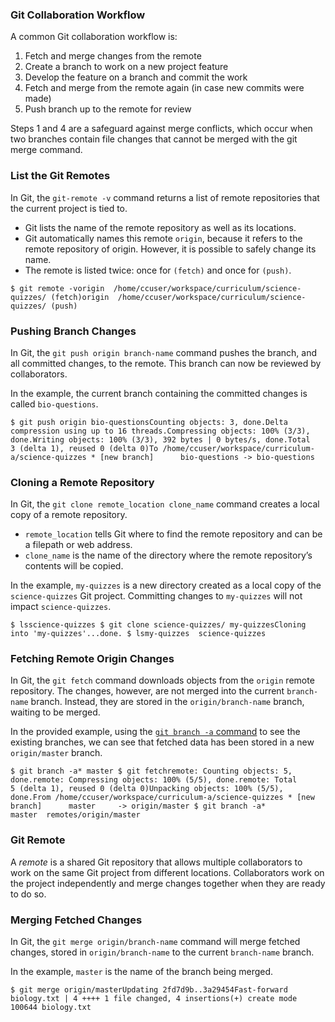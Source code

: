 ### Git Collaboration Workflow

A common Git collaboration workflow is:

1.  Fetch and merge changes from the remote
2.  Create a branch to work on a new project feature
3.  Develop the feature on a branch and commit the work
4.  Fetch and merge from the remote again (in case new commits were made)
5.  Push branch up to the remote for review

Steps 1 and 4 are a safeguard against merge conflicts, which occur when two branches contain file changes that cannot be merged with the git merge command.

### List the Git Remotes

In Git, the `git-remote -v` command returns a list of remote repositories that the current project is tied to.

-   Git lists the name of the remote repository as well as its locations.
-   Git automatically names this remote `origin`, because it refers to the remote repository of origin. However, it is possible to safely change its name.
-   The remote is listed twice: once for `(fetch)` and once for `(push)`.

```
$ git remote -vorigin  /home/ccuser/workspace/curriculum/science-quizzes/ (fetch)origin  /home/ccuser/workspace/curriculum/science-quizzes/ (push)
```

### Pushing Branch Changes

In Git, the `git push origin branch-name` command pushes the branch, and all committed changes, to the remote. This branch can now be reviewed by collaborators.

In the example, the current branch containing the committed changes is called `bio-questions`.

```
$ git push origin bio-questionsCounting objects: 3, done.Delta compression using up to 16 threads.Compressing objects: 100% (3/3), done.Writing objects: 100% (3/3), 392 bytes | 0 bytes/s, done.Total 3 (delta 1), reused 0 (delta 0)To /home/ccuser/workspace/curriculum-a/science-quizzes * [new branch]      bio-questions -> bio-questions
```

### Cloning a Remote Repository

In Git, the `git clone remote_location clone_name` command creates a local copy of a remote repository.

-   `remote_location` tells Git where to find the remote repository and can be a filepath or web address.
-   `clone_name` is the name of the directory where the remote repository’s contents will be copied.

In the example, `my-quizzes` is a new directory created as a local copy of the `science-quizzes` Git project. Committing changes to `my-quizzes` will not impact `science-quizzes`.

```
$ lsscience-quizzes $ git clone science-quizzes/ my-quizzesCloning into 'my-quizzes'...done. $ lsmy-quizzes  science-quizzes
```

### Fetching Remote Origin Changes

In Git, the `git fetch` command downloads objects from the `origin` remote repository. The changes, however, are not merged into the current `branch-name` branch. Instead, they are stored in the `origin/branch-name` branch, waiting to be merged.

In the provided example, using the [`git branch -a` command](https://git-scm.com/docs/git-branch#Documentation/git-branch.txt--a) to see the existing branches, we can see that fetched data has been stored in a new `origin/master` branch.

```
$ git branch -a* master $ git fetchremote: Counting objects: 5, done.remote: Compressing objects: 100% (5/5), done.remote: Total 5 (delta 1), reused 0 (delta 0)Unpacking objects: 100% (5/5), done.From /home/ccuser/workspace/curriculum-a/science-quizzes * [new branch]      master     -> origin/master $ git branch -a* master  remotes/origin/master
```

### Git Remote

A _remote_ is a shared Git repository that allows multiple collaborators to work on the same Git project from different locations. Collaborators work on the project independently and merge changes together when they are ready to do so.

### Merging Fetched Changes

In Git, the `git merge origin/branch-name` command will merge fetched changes, stored in `origin/branch-name` to the current `branch-name` branch.

In the example, `master` is the name of the branch being merged.

```
$ git merge origin/masterUpdating 2fd7d9b..3a29454Fast-forward biology.txt | 4 ++++ 1 file changed, 4 insertions(+) create mode 100644 biology.txt
```